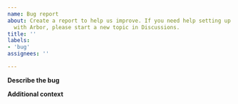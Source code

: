 ```yaml
---
name: Bug report
about: Create a report to help us improve. If you need help setting up your simulation
  with Arbor, please start a new topic in Discussions.
title: ''
labels:
- 'bug'
assignees: ''

---
```


**Describe the bug**
<!-- A clear and concise description of what the bug is, steps to reproduce, expected behavior, etc. -->

**Additional context**
<!-- Add any other context about the problem here (e.g. OS, Arbor version, etc.). -->
